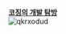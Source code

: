 **<a href="https://cozing.oopy.io">코징의 개발 탐방</a>**
<br>
<img src="https://github-readme-stats.vercel.app/api?username=qkrxodud&show_icons=true&theme=gotham" alt="qkrxodud" />
